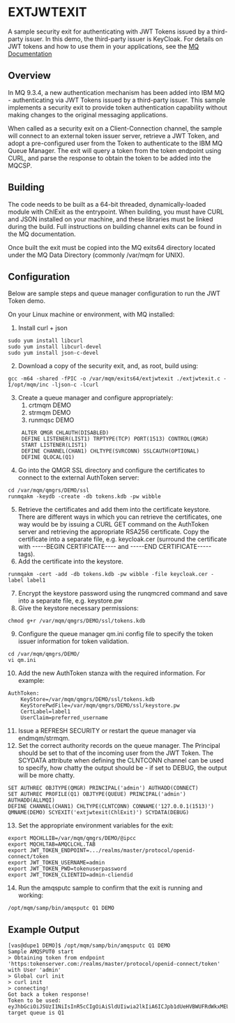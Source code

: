 # EXTJWTEXIT

A sample security exit for authenticating with JWT Tokens issued by a third-party issuer. In this demo, the third-party issuer is KeyCloak.
For details on JWT tokens and how to use them in your applications, see the [MQ Documentation](https://ibmdocs-test.dcs.ibm.com/docs/en/SSFKSJ_9.3.0_test?topic=tokens-using-authentication-in-application)

## Overview
In MQ 9.3.4, a new authentication mechanism has been added into IBM MQ - authenticating via JWT Tokens issued by a third-party issuer. This sample implements a security exit to provide token authentication capability without making changes to the original messaging applications. 

When called as a security exit on a Client-Connection channel, the sample will connect to an external token issuer server, retrieve a JWT Token, and adopt a pre-configured user from the Token to authenticate to the IBM MQ Queue Manager. The exit will query a token from the token endpoint using CURL, and parse the response to obtain the token to be added into the MQCSP.

## Building
The code needs to be built as a 64-bit threaded, dynamically-loaded module with ChlExit as the entrypoint. When building, you must have CURL and JSON installed on your machine, and these libraries must be linked during the build. Full instructions on building channel exits can be found in the MQ documentation.

Once built the exit must be copied into the MQ exits64 directory located under the MQ Data Directory (commonly /var/mqm for UNIX).

## Configuration

Below are sample steps and queue manager configuration to run the JWT Token demo.

On your Linux machine or environment, with MQ installed:
1. Install curl + json
```
sudo yum install libcurl
sudo yum install libcurl-devel
sudo yum install json-c-devel
```
2. Download a copy of the security exit, and, as root, build using:
```
gcc -m64 -shared -fPIC -o /var/mqm/exits64/extjwtexit ./extjwtexit.c -I/opt/mqm/inc -ljson-c -lcurl
```
3. Create a queue manager and configure appropriately:
   1. crtmqm DEMO
   2. strmqm DEMO
   3. runmqsc DEMO
   ```
	ALTER QMGR CHLAUTH(DISABLED)
	DEFINE LISTENER(LIST1) TRPTYPE(TCP) PORT(1513) CONTROL(QMGR)
	START LISTENER(LIST1)
	DEFINE CHANNEL(CHAN1) CHLTYPE(SVRCONN) SSLCAUTH(OPTIONAL)
	DEFINE QLOCAL(Q1)
    ```
4. Go into the QMGR SSL directory and configure the certificates to connect to the external AuthToken server:
```
cd /var/mqm/qmgrs/DEMO/ssl
runmqakm -keydb -create -db tokens.kdb -pw wibble
```
5. Retrieve the certificates and add them into the certificate keystore. There are different ways in which you can retrieve the certificates, one way would be by issuing a CURL GET command on the AuthToken server and retrieving the appropriate RSA256 certificate. Copy the certificate into a separate file, e.g. keycloak.cer (surround the certificate with -----BEGIN CERTIFICATE---- and -----END CERTIFICATE----- tags).
6. Add the certificate into the keystore.
```
runmqakm -cert -add -db tokens.kdb -pw wibble -file keycloak.cer -label label1
```
7. Encrypt the keystore password using the runqmcred command and save into a separate file, e.g. keystore.pw
8. Give the keystore necessary permissions:
```         
chmod g+r /var/mqm/qmgrs/DEMO/ssl/tokens.kdb
```
9. Configure the queue manager qm.ini config file to specify the token issuer information for token validation.
```
cd /var/mqm/qmgrs/DEMO/
vi qm.ini
``` 
10. Add the new AuthToken stanza with the required information. For example:
```
AuthToken:
	KeyStore=/var/mqm/qmgrs/DEMO/ssl/tokens.kdb
	KeyStorePwdFile=/var/mqm/qmgrs/DEMO/ssl/keystore.pw
	CertLabel=label1
	UserClaim=preferred_username
```
11. Issue a REFRESH SECURITY or restart the queue manager via endmqm/strmqm. 
12. Set the correct authority records on the queue manager. The Principal should be set to that of the incoming user from the JWT Token. The SCYDATA attribute when defining the CLNTCONN channel can be used to specify, how chatty the output should be - if set to DEBUG, the output will be more chatty.
```
SET AUTHREC OBJTYPE(QMGR) PRINCIPAL('admin') AUTHADD(CONNECT)
SET AUTHREC PROFILE(Q1) OBJTYPE(QUEUE) PRINCIPAL('admin') AUTHADD(ALLMQI)
DEFINE CHANNEL(CHAN1) CHLTYPE(CLNTCONN) CONNAME('127.0.0.1(1513)') QMNAME(DEMO) SCYEXIT('extjwtexit(ChlExit)') SCYDATA(DEBUG)
```
13. Set the appropriate environment variables for the exit: 
``` 
export MQCHLLIB=/var/mqm/qmgrs/DEMO/@ipcc
export MQCHLTAB=AMQCLCHL.TAB
export JWT_TOKEN_ENDPOINT=.../realms/master/protocol/openid-connect/token
export JWT_TOKEN_USERNAME=admin
export JWT_TOKEN_PWD=tokenuserpassword
export JWT_TOKEN_CLIENTID=admin-cliendid
```
14. Run the amqsputc sample to confirm that the exit is running and working:
```
/opt/mqm/samp/bin/amqsputc Q1 DEMO
```
## Example Output
```
[vas@dupe1 DEMO]$ /opt/mqm/samp/bin/amqsputc Q1 DEMO
Sample AMQSPUT0 start
> Obtaining token from endpoint 'https:tokenserver.com:/realms/master/protocol/openid-connect/token' with User 'admin'
> Global curl init
> curl init
> connecting!
Got back a token response!
Token to be used:
eyJhbGciOiJSUzI1NiIsInR5cCIgOiAiSldUIiwia2lkIiA6ICJpb1dUeHVBWUFRdWkxMEUxOXM5MkxKUDlsdkdzSmJobjdjb1d2Vnc2QVNFIn0...Q4Qybw
target queue is Q1
```
